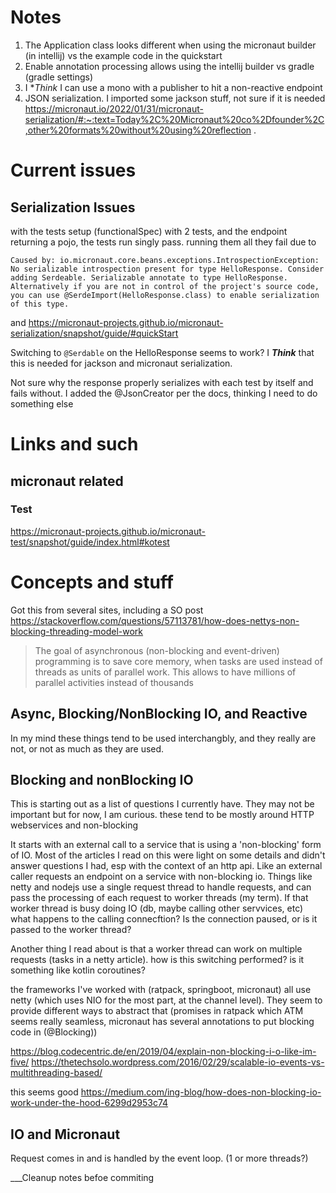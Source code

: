 # Notes

1. The Application class looks different when using the micronaut builder (in intellij) vs the example code in the
   quickstart
2. Enable annotation processing allows using the intellij builder vs gradle (gradle settings)
3. I **Think* I can use a mono with a publisher to hit a non-reactive endpoint
4. JSON serialization. I imported some jackson stuff, not sure if it is
   needed https://micronaut.io/2022/01/31/micronaut-serialization/#:~:text=Today%2C%20Micronaut%20co%2Dfounder%2C,other%20formats%20without%20using%20reflection
   .

# Current issues

## Serialization Issues

with the tests setup (functionalSpec) with 2 tests, and the endpoint returning a pojo, the tests run singly pass.
running them all they fail due to

    Caused by: io.micronaut.core.beans.exceptions.IntrospectionException: No serializable introspection present for type HelloResponse. Consider adding Serdeable. Serializable annotate to type HelloResponse. Alternatively if you are not in control of the project's source code, you can use @SerdeImport(HelloResponse.class) to enable serialization of this type.

and https://micronaut-projects.github.io/micronaut-serialization/snapshot/guide/#quickStart

Switching to `@Serdable` on the HelloResponse seems to work? I ***Think*** that this is needed for jackson and micronaut
serialization.

Not sure why the response properly serializes with each test by itself and fails without. I added the @JsonCreator per
the docs, thinking I need to do something else

# Links and such

## micronaut related

### Test

https://micronaut-projects.github.io/micronaut-test/snapshot/guide/index.html#kotest

# Concepts and stuff

Got this from several sites, including a SO post
https://stackoverflow.com/questions/57113781/how-does-nettys-non-blocking-threading-model-work
> The goal of asynchronous (non-blocking and event-driven) programming is to save core memory, when tasks are used
> instead of threads as units of parallel work. This allows to have millions of parallel activities instead of thousands

## Async, Blocking/NonBlocking IO, and Reactive

In my mind these things tend to be used interchangbly, and they really are not, or not as much as they are used.

## Blocking and nonBlocking IO

This is starting out as a list of questions I currently have. They may not be important but for now, I am curious. these
tend to be mostly around HTTP webservices and non-blocking

It starts with an external call to a service that is using a 'non-blocking' form of IO.
Most of the articles I read on this were light on some details and didn't answer questions I had, esp with the context
of an http api. Like an external caller requests an endpoint on a service with non-blocking io. Things like netty and
nodejs use a single request thread to handle requests, and can pass the processing of each request to worker threads (my
term). If that worker thread is busy doing IO (db, maybe calling other servvices, etc) what happens to the calling
connecftion? Is the connection paused, or is it passed to the worker thread?

Another thing I read about is that a worker thread can work on multiple requests (tasks in a netty article). how is this
switching performed? is it something like kotlin coroutines?

the frameworks I've worked with (ratpack, springboot, micronaut) all use netty (which uses NIO for the most part, at the
channel level). They seem to provide different ways to abstract that (promises in ratpack which ATM seems really
seamless, micronaut has several annotations to put blocking code in (@Blocking))

https://blog.codecentric.de/en/2019/04/explain-non-blocking-i-o-like-im-five/
https://thetechsolo.wordpress.com/2016/02/29/scalable-io-events-vs-multithreading-based/

this seems good
https://medium.com/ing-blog/how-does-non-blocking-io-work-under-the-hood-6299d2953c74

## IO and Micronaut

Request comes in and is handled by the event loop.  (1 or more threads?)

___Cleanup notes befoe commiting